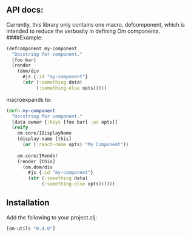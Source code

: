 ## API docs:
Currently, this library only contains one macro, defcomponent, which is intended to reduce the verbosity in defining Om components.
####Example:
```clj
(defcomponent my-component
  "Docstring for component."
  [foo bar]
  (render
    (dom/div
      #js {:id "my-component"}
      (str (:something data)
           (:something-else opts)))))
```
macroexpands to:
```clj
(defn my-component
  "Docstring for component."
  [data owner {:keys [foo bar] :as opts}]
  (reify
    om.core/IDisplayName
    (display-name [this]
      (or (:react-name opts) "My Component"))
    
    om.core/IRender
    (render [this]
      (om.dom/div
        #js {:id "my-component"}
        (str (:something data)
             (:something-else opts))))))
``` 

## Installation
Add the following to your project.clj:
```clj
[om-utils "0.4.0"]
```
